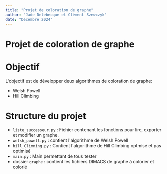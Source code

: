 ```yaml
---
title: "Projet de coloration de graphe"
author: "Jade Delebecque et Clément Szewczyk"
date: "Decembre 2024"
---
```


# Projet de coloration de graphe

# Objectif

L'objectif est de développer deux algorithmes de coloration de graphe:

- Welsh Powell
- Hill Climbing

# Structure du projet

- `liste_successeur.py` : Fichier contenant les fonctions pour lire, exporter et modifier un graphe.
- `welsh_powell.py` : contient l'algorithme de Welsh Powell
- `hill_Climning.py` : Contient l'algorithme de Hill Climbing optmisé et pas optimisé
- `main.py` : Main permettant de tous tester
- dossier `graphe` : contient les fichiers DIMACS de graphe à colorier et colorié
